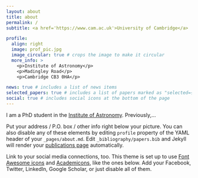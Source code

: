 ```yaml
---
layout: about
title: about
permalink: /
subtitle: <a href='https://www.cam.ac.uk'>University of Cambridge</a>

profile:
  align: right
  image: prof_pic.jpg
  image_circular: true # crops the image to make it circular
  more_info: >
    <p>Institute of Astronomy</p>
    <p>Madingley Road</p>
    <p>Cambridge CB3 0HA</p>

news: true # includes a list of news items
selected_papers: true # includes a list of papers marked as "selected={true}"
social: true # includes social icons at the bottom of the page
---
```


I am a PhD student in the [Institute of Astronomy](https://www.ast.cam.ac.uk). Previously,...

Put your address / P.O. box / other info right below your picture. You can also disable any of these elements by editing `profile` property of the YAML header of your `_pages/about.md`. Edit `_bibliography/papers.bib` and Jekyll will render your [publications page](/al-folio/publications/) automatically.

Link to your social media connections, too. This theme is set up to use [Font Awesome icons](https://fontawesome.com/) and [Academicons](https://jpswalsh.github.io/academicons/), like the ones below. Add your Facebook, Twitter, LinkedIn, Google Scholar, or just disable all of them.
